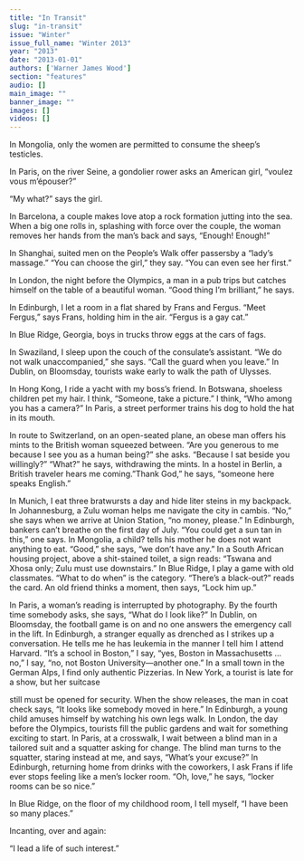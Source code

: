 ```yaml
---
title: "In Transit"
slug: "in-transit"
issue: "Winter"
issue_full_name: "Winter 2013"
year: "2013"
date: "2013-01-01"
authors: ['Warner James Wood']
section: "features"
audio: []
main_image: ""
banner_image: ""
images: []
videos: []
---
```

In Mongolia, only the women are permitted to consume the sheep’s testicles.

In Paris, on the river Seine, a gondolier rower asks an American girl, “voulez vous m’épouser?”

“My what?” says the girl.

In Barcelona, a couple makes love atop a rock formation jutting into the sea. When a big one rolls in, splashing with force over the couple, the woman removes her hands from the man’s back and says, “Enough! Enough!”

In Shanghai, suited men on the People’s Walk offer passersby a “lady’s massage.” “You can choose the girl,” they say. “You can even see her first.”

In London, the night before the Olympics, a man in a pub trips but catches himself on the table of a beautiful woman. “Good thing I’m brilliant,” he says.

In Edinburgh, I let a room in a flat shared by Frans and Fergus. “Meet Fergus,” says Frans, holding him in the air. “Fergus is a gay cat.”

In Blue Ridge, Georgia, boys in trucks throw eggs at the cars of fags.

In Swaziland, I sleep upon the couch of the consulate’s assistant. “We do not walk unaccompanied,” she says. “Call the guard when you leave.” In Dublin, on Bloomsday, tourists wake early to walk the path of Ulysses.

In Hong Kong, I ride a yacht with my boss’s friend. In Botswana, shoeless children pet my hair. I think, “Someone, take a picture.” I think, “Who among you has a camera?” In Paris, a street performer trains his dog to hold the hat in its mouth.

In route to Switzerland, on an open-seated plane, an obese man offers his mints to the British woman squeezed between. “Are you generous to me because I see you as a human being?” she asks. “Because I sat beside you willingly?” “What?” he says, withdrawing the mints. In a hostel in Berlin, a British traveler hears me coming.”Thank God,” he says, “someone here speaks English.”

In Munich, I eat three bratwursts a day and hide liter steins in my backpack. In Johannesburg, a Zulu woman helps me navigate the city in cambis. “No,” she says when we arrive at Union Station, “no money, please.” In Edinburgh, bankers can’t breathe on the first day of July. “You could get a sun tan in this,” one says. In Mongolia, a child? tells his mother he does not want anything to eat. “Good,” she says, “we don’t have any.” In a South African housing project, above a shit-stained toilet, a sign reads: “Tswana and Xhosa only; Zulu must use downstairs.” In Blue Ridge, I play a game with old classmates. “What to do when” is the category. “There’s a black-out?” reads the card. An old friend thinks a moment, then says, “Lock him up.”

In Paris, a woman’s reading is interrupted by photography. By the fourth time somebody asks, she says, “What do I look like?” In Dublin, on Bloomsday, the football game is on and no one answers the emergency call in the lift. In Edinburgh, a stranger equally as drenched as I strikes up a conversation. He tells me he has leukemia in the manner I tell him I attend Harvard. “It’s a school in Boston,” I say, “yes, Boston in Massachusetts ... no,” I say, “no, not Boston University—another one.” In a small town in the German Alps, I find only authentic Pizzerias. In New York, a tourist is late for a show, but her suitcase

still must be opened for security. When the show releases, the man in coat check says, “It looks like somebody moved in here.” In Edinburgh, a young child amuses himself by watching his own legs walk. In London, the day before the Olympics, tourists fill the public gardens and wait for something exciting to start. In Paris, at a crosswalk, I wait between a blind man in a tailored suit and a squatter asking for change. The blind man turns to the squatter, staring instead at me, and says, “What’s your excuse?” In Edinburgh, returning home from drinks with the coworkers, I ask Frans if life ever stops feeling like a men’s locker room. “Oh, love,” he says, “locker rooms can be so nice.”

In Blue Ridge, on the floor of my childhood room, I tell myself, “I have been so many places.”

Incanting, over and again:

“I lead a life of such interest.”

 

 

 

